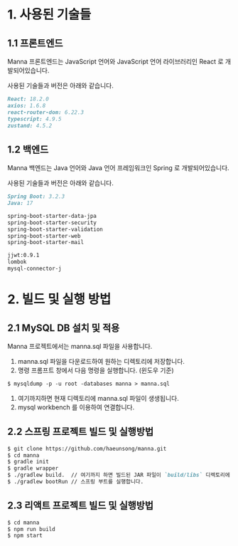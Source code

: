 # 1. 사용된 기술들

## 1.1 프론트엔드

Manna 프론트엔드는 JavaScript 언어와 JavaScript 언어 라이브러리인 React 로 개발되어있습니다.

사용된 기술들과 버전은 아래와 같습니다.

```markdown
React: 18.2.0
axios: 1.6.8
react-router-dom: 6.22.3
typescript: 4.9.5
zustand: 4.5.2
```

## 1.2 백엔드

Manna 백엔드는 Java 언어와 Java 언어  프레임워크인 Spring 로 개발되어있습니다.

사용된 기술들과 버전은 아래와 같습니다.

```markdown
Spring Boot: 3.2.3
Java: 17

spring-boot-starter-data-jpa
spring-boot-starter-security
spring-boot-starter-validation
spring-boot-starter-web
spring-boot-starter-mail

jjwt:0.9.1
lombok
mysql-connector-j
```

# 2. 빌드 및 실행 방법

## 2.1 MySQL DB 설치 및 적용

Manna 프로젝트에서는 manna.sql 파일을 사용합니다.

1. manna.sql 파일을 다운로드하여 원하는 디렉토리에 저장합니다.
2. 명령 프롬프트 창에서 다음 명령을 실행합니다. (윈도우 기준)

```markdown
$ mysqldump -p -u root -databases manna > manna.sql
```

1. 여기까지하면 현재 디렉토리에 manna.sql 파일이 생생됩니다.
2. mysql workbench 를 이용하여 연결합니다.

## 2.2 스프링 프로젝트 빌드 및 실행방법

```markdown
$ git clone https://github.com/haeunsong/manna.git 
$ cd manna
$ gradle init
$ gradle wrapper
$ ./gradlew build.  // 여기까지 하면 빌드된 JAR 파일이 `build/libs` 디렉토리에 생성된다.
$ ./gradlew bootRun // 스프링 부트를 실행합니다.
```

## 2.3 리액트 프로젝트 빌드 및 실행방법

```markdown
$ cd manna
$ npm run build
$ npm start
```
